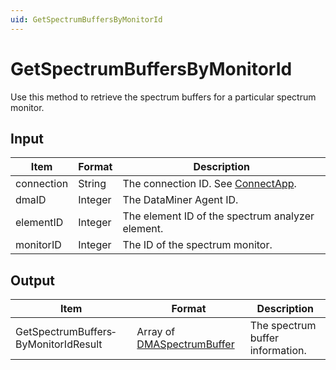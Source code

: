 ```yaml
---
uid: GetSpectrumBuffersByMonitorId
---
```


# GetSpectrumBuffersByMonitorId

Use this method to retrieve the spectrum buffers for a particular spectrum monitor.

## Input

| Item       | Format  | Description                                                                      |
|------------|---------|----------------------------------------------------------------------------------|
| connection | String  | The connection ID. See [ConnectApp](xref:ConnectApp). |
| dmaID      | Integer | The DataMiner Agent ID.                                                          |
| elementID  | Integer | The element ID of the spectrum analyzer element.                                 |
| monitorID  | Integer | The ID of the spectrum monitor.                                                  |

## Output

| Item | Format | Description |
|--|--|--|
| GetSpectrumBuffers­ByMonitorIdResult | Array of [DMASpectrumBuffer](xref:DMASpectrumBuffer) | The spectrum buffer information. |
